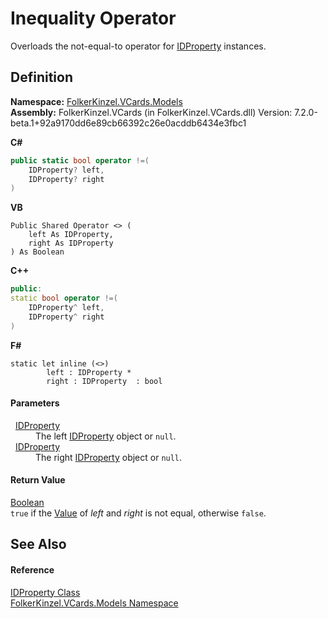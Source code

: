 # Inequality Operator


Overloads the not-equal-to operator for <a href="976990ab-bc51-466f-b529-08306073c8d1.md">IDProperty</a> instances.



## Definition
**Namespace:** <a href="10623553-9342-5b8f-9df4-6e7d1075f3df.md">FolkerKinzel.VCards.Models</a>  
**Assembly:** FolkerKinzel.VCards (in FolkerKinzel.VCards.dll) Version: 7.2.0-beta.1+92a9170dd6e89cb66392c26e0acddb6434e3fbc1

**C#**
``` C#
public static bool operator !=(
	IDProperty? left,
	IDProperty? right
)
```
**VB**
``` VB
Public Shared Operator <> ( 
	left As IDProperty,
	right As IDProperty
) As Boolean
```
**C++**
``` C++
public:
static bool operator !=(
	IDProperty^ left, 
	IDProperty^ right
)
```
**F#**
``` F#
static let inline (<>)
        left : IDProperty * 
        right : IDProperty  : bool
```



#### Parameters
<dl><dt>  <a href="976990ab-bc51-466f-b529-08306073c8d1.md">IDProperty</a></dt><dd>The left <a href="976990ab-bc51-466f-b529-08306073c8d1.md">IDProperty</a> object or <code>null</code>.</dd><dt>  <a href="976990ab-bc51-466f-b529-08306073c8d1.md">IDProperty</a></dt><dd>The right <a href="976990ab-bc51-466f-b529-08306073c8d1.md">IDProperty</a> object or <code>null</code>.</dd></dl>

#### Return Value
<a href="https://learn.microsoft.com/dotnet/api/system.boolean" target="_blank" rel="noopener noreferrer">Boolean</a>  
`true` if the <a href="8f12b9be-dd3d-62e4-b03f-04e6ec3e126c.md">Value</a> of *left* and *right* is not equal, otherwise `false`.

## See Also


#### Reference
<a href="976990ab-bc51-466f-b529-08306073c8d1.md">IDProperty Class</a>  
<a href="10623553-9342-5b8f-9df4-6e7d1075f3df.md">FolkerKinzel.VCards.Models Namespace</a>  

